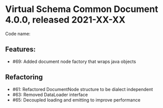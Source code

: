# Virtual Schema Common Document 4.0.0, released 2021-XX-XX

Code name:

## Features:

* #69: Added document node factory that wraps java objects

## Refactoring

* #61: Refactored DocumentNode structure to be dialect independent
* #63: Removed DataLoader interface
* #65: Decoupled loading and emitting to improve performance
